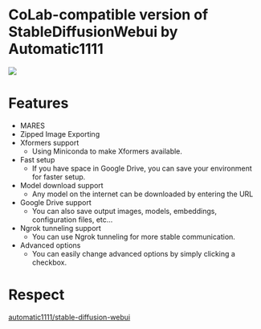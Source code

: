 # CoLab-compatible version of StableDiffusionWebui by Automatic1111

[![](https://img.shields.io/static/v1?message=Open%20in%20Colab&logo=googlecolab&labelColor=5c5c5c&color=0f80c1&label=%20&style=for-the-badge)](https://colab.research.google.com/github/g-l-i-t-c-h-o-r-s-e/automatic1111-colab/blob/main/automatic1111_Pone.ipynb)

# Features
- MARES
- Zipped Image Exporting
- Xformers support
  - Using Miniconda to make Xformers available.
- Fast setup
  - If you have space in Google Drive, you can save your environment for faster setup.
- Model download support
  - Any model on the internet can be downloaded by entering the URL
- Google Drive support
  - You can also save output images, models, embeddings, configuration files, etc...
- Ngrok tunneling support
  - You can use Ngrok tunneling for more stable communication.
- Advanced options
  - You can easily change advanced options by simply clicking a checkbox.

# Respect
[automatic1111/stable-diffusion-webui](https://github.com/AUTOMATIC1111/stable-diffusion-webui)  
